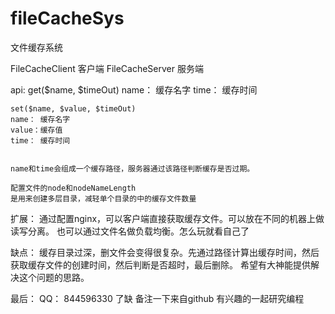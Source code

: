 # fileCacheSys
文件缓存系统

FileCacheClient 客户端 
FileCacheServer 服务端 

api:
    get($name, $timeOut)
    name： 缓存名字
    time： 缓存时间
    

    set($name, $value, $timeOut)
    name： 缓存名字
    value：缓存值
    time： 缓存时间
    
    
    name和time会组成一个缓存路径，服务器通过该路径判断缓存是否过期。
    
    配置文件的node和nodeNameLength
    是用来创建多层目录，减轻单个目录的中的缓存文件数量
    
    
扩展：
    通过配置nginx，可以客户端直接获取缓存文件。可以放在不同的机器上做读写分离。
    也可以通过文件名做负载均衡。怎么玩就看自己了
    
    
缺点：
    缓存目录过深，删文件会变得很复杂。先通过路径计算出缓存时间，然后获取缓存文件的创建时间，然后判断是否超时，最后删除。
    希望有大神能提供解决这个问题的思路。
    
    
最后：
   QQ： 844596330 了缺  备注一下来自github 有兴趣的一起研究编程
    
    
    
    
    
    
    
